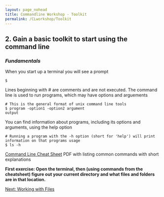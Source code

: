 ```yaml
---
layout: page_nohead
title: Commandline Workshop - Toolkit
permalink: /CLworkshop/Toolkit
---
```


## __2. Gain a basic toolkit to start using the command line__

### _Fundamentals_

When you start up a terminal you will see a prompt

```shell
$ 
```

Lines beginning with # are comments and are not executed. The command line is used to run programs, which may have options and arguements

```shell
# This is the general format of unix command line tools
$ program -option1 -option2 argument
output
```

You can find information about programs, including its options and arguments, using the help option

```shell
# Running a program with the -h option (short for 'help') will print information on that programs usage
$ ls -h
```

[Command Line Cheat Sheet](https://www.git-tower.com/blog/command-line-cheat-sheet/) PDF with listing common commands with short explanations

__First exercise: Open the terminal, then (using commands from the cheatsheet) figure out your current directory and what files and folders are in that location.__

[Next: Working with Files](Toolkit2/)
